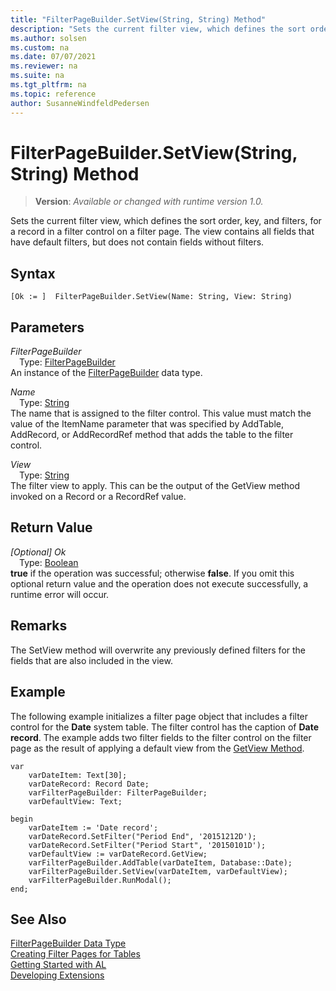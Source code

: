 ```yaml
---
title: "FilterPageBuilder.SetView(String, String) Method"
description: "Sets the current filter view, which defines the sort order, key, and filters, for a record in a filter control on a filter page."
ms.author: solsen
ms.custom: na
ms.date: 07/07/2021
ms.reviewer: na
ms.suite: na
ms.tgt_pltfrm: na
ms.topic: reference
author: SusanneWindfeldPedersen
---
```

[//]: # (START>DO_NOT_EDIT)
[//]: # (IMPORTANT:Do not edit any of the content between here and the END>DO_NOT_EDIT.)
[//]: # (Any modifications should be made in the .xml files in the ModernDev repo.)
# FilterPageBuilder.SetView(String, String) Method
> **Version**: _Available or changed with runtime version 1.0._

Sets the current filter view, which defines the sort order, key, and filters, for a record in a filter control on a filter page. The view contains all fields that have default filters, but does not contain fields without filters.


## Syntax
```AL
[Ok := ]  FilterPageBuilder.SetView(Name: String, View: String)
```
## Parameters
*FilterPageBuilder*  
&emsp;Type: [FilterPageBuilder](filterpagebuilder-data-type.md)  
An instance of the [FilterPageBuilder](filterpagebuilder-data-type.md) data type.  

*Name*  
&emsp;Type: [String](/dynamics365/business-central/dev-itpro/developer/methods-auto/text/text-data-type)  
The name that is assigned to the filter control. This value must match the value of the ItemName parameter that was specified by AddTable, AddRecord, or AddRecordRef method that adds the table to the filter control.
        
*View*  
&emsp;Type: [String](/dynamics365/business-central/dev-itpro/developer/methods-auto/text/text-data-type)  
The filter view to apply. This can be the output of the GetView method invoked on a Record or a RecordRef value.  


## Return Value
*[Optional] Ok*  
&emsp;Type: [Boolean](../boolean/boolean-data-type.md)  
**true** if the operation was successful; otherwise **false**.   If you omit this optional return value and the operation does not execute successfully, a runtime error will occur.  


[//]: # (IMPORTANT: END>DO_NOT_EDIT)

## Remarks  
 The SetView method will overwrite any previously defined filters for the fields that are also included in the view.  
  
## Example

The following example initializes a filter page object that includes a filter control for the **Date** system table. The filter control has the caption of **Date record**. The example adds two filter fields to the filter control on the filter page as the result of applying a default view from the [GetView Method](../../methods-auto/filterpagebuilder/filterpagebuilder-getview-method.md).  
  
```al
var
    varDateItem: Text[30];  
    varDateRecord: Record Date;  
    varFilterPageBuilder: FilterPageBuilder;  
    varDefaultView: Text;  

begin
    varDateItem := 'Date record';  
    varDateRecord.SetFilter("Period End", '20151212D');  
    varDateRecord.SetFilter("Period Start", '20150101D');  
    varDefaultView := varDateRecord.GetView;  
    varFilterPageBuilder.AddTable(varDateItem, Database::Date);  
    varFilterPageBuilder.SetView(varDateItem, varDefaultView);
    varFilterPageBuilder.RunModal();
end; 
```  

## See Also
[FilterPageBuilder Data Type](filterpagebuilder-data-type.md)  
[Creating Filter Pages for Tables](../../devenv-filter-pages-for-filtering-tables.md)  
[Getting Started with AL](../../devenv-get-started.md)  
[Developing Extensions](../../devenv-dev-overview.md)